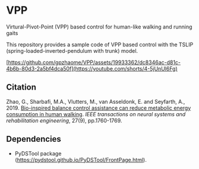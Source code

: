 # VPP
Virtural-Pivot-Point (VPP) based control for human-like walking and running gaits

This repository provides a sample code of VPP based control with the TSLIP (spring-loaded-inverted-pendulum with trunk) model. 


[https://github.com/gpzhaome/VPP/assets/19933362/dc8346ac-d81c-4b6b-80d3-2a5bf4dca50f](https://youtube.com/shorts/4-5jUnUl6Fg)



## Citation
Zhao, G., Sharbafi, M.A., Vlutters, M., van Asseldonk, E. and Seyfarth, A., 2019. [Bio-inspired balance control assistance can reduce metabolic energy consumption in human walking](https://ieeexplore.ieee.org/abstract/document/8794599). _IEEE transactions on neural systems and rehabilitation engineering_, 27(9), pp.1760-1769.

## Dependencies
* PyDSTool package (https://pydstool.github.io/PyDSTool/FrontPage.html). 

